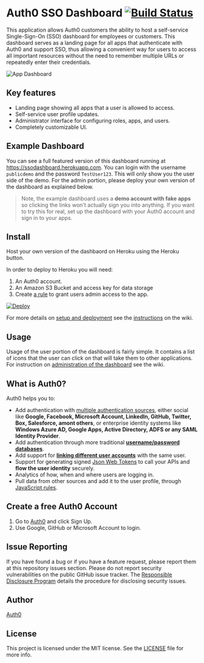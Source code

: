# Auth0 SSO Dashboard [![Build Status](https://travis-ci.org/auth0/auth0-sso-dashboard.svg)](https://travis-ci.org/auth0/auth0-sso-dashboard)

This application allows Auth0 customers the ability to host a self-service Single-Sign-On (SSO) dashboard for employees or customers. This dashboard serves as a landing page for all apps that authenticate with Auth0 and support SSO, thus allowing a convenient way for users to access all important resources without the need to remember multiple URLs or repeatedly enter their credentials.

![App Dashboard](https://cloudup.com/cfENOYpKxfL+)

## Key features
* Landing page showing all apps that a user is allowed to access.
* Self-service user profile updates.
* Administrator interface for configuring roles, apps, and users.
* Completely customizable UI.

## Example Dashboard
You can see a full featured version of this dashboard running at https://ssodashboard.herokuapp.com. You can login with the username `publicdemo` and the password `TestUser123`. This will only show you the user side of the demo. For the admin portion, please deploy your own version of the dashboard as explained below.

> Note, the example dashboard uses a **demo account with fake apps** so clicking the links won't actually sign you into anything. If you want to try this for real, set up the dashboard with your Auth0 account and sign in to your apps.

## Install
Host your own version of the dashbaord on Heroku using the Heroku button.

In order to deploy to Heroku you will need:

1. An Auth0 account.
2. An Amazon S3 Bucket and access key for data storage
3. Create [a rule](/rules/IsAdminRule.js) to grant users admin access to the app.

[![Deploy](https://www.herokucdn.com/deploy/button.png)](https://dashboard.heroku.com/new?template=https%3A%2F%2Fgithub.com%2Fauth0%2Fauth0-sso-dashboard)

For more details on [setup and deployment](https://github.com/auth0/auth0-sso-dashboard-sample/wiki/Setup) see the [instructions](https://github.com/auth0/auth0-sso-dashboard-sample/wiki/Setup) on the wiki.


## Usage
Usage of the user portion of the dashboard is fairly simple. It contains a list of icons that the user can click on that will take them to other applications. For instruction on [administration of the dashboard](https://github.com/auth0/auth0-sso-dashboard-sample/wiki/Administration) see the wiki.

## What is Auth0?

Auth0 helps you to:

* Add authentication with [multiple authentication sources](https://docs.auth0.com/identityproviders), either social like **Google, Facebook, Microsoft Account, LinkedIn, GitHub, Twitter, Box, Salesforce, amont others**, or enterprise identity systems like **Windows Azure AD, Google Apps, Active Directory, ADFS or any SAML Identity Provider**.
* Add authentication through more traditional **[username/password databases](https://docs.auth0.com/mysql-connection-tutorial)**.
* Add support for **[linking different user accounts](https://docs.auth0.com/link-accounts)** with the same user.
* Support for generating signed [Json Web Tokens](https://docs.auth0.com/jwt) to call your APIs and **flow the user identity** securely.
* Analytics of how, when and where users are logging in.
* Pull data from other sources and add it to the user profile, through [JavaScript rules](https://docs.auth0.com/rules).

## Create a free Auth0 Account

1. Go to [Auth0](https://auth0.com) and click Sign Up.
2. Use Google, GitHub or Microsoft Account to login.

## Issue Reporting

If you have found a bug or if you have a feature request, please report them at this repository issues section. Please do not report security vulnerabilities on the public GitHub issue tracker. The [Responsible Disclosure Program](https://auth0.com/whitehat) details the procedure for disclosing security issues.

## Author

[Auth0](auth0.com)

## License

This project is licensed under the MIT license. See the [LICENSE](LICENSE) file for more info.
